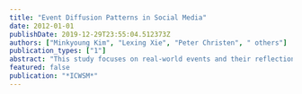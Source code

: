```yaml
---
title: "Event Diffusion Patterns in Social Media"
date: 2012-01-01
publishDate: 2019-12-29T23:55:04.512373Z
authors: ["Minkyoung Kim", "Lexing Xie", "Peter Christen", " others"]
publication_types: ["1"]
abstract: "This study focuses on real-world events and their reflections on the continuous stream of online discussions. Studying event diffusion on social media is important, as this will tell us how a significant event (such as a natural disaster) spreads and evolves interacting with other events, and who has helped spreading the event. Tracking an ever-changing list of often unanticipated events is difficult, and most prior work has focused on specific event derivatives such as quotes or user-generated tags. In this paper, we propose a method for identifying real-world events on social media, and present observations about event diffusion patterns across diverse media types such as news, blogs, and social networking sites. We first construct an event registry based on the Wikipedia portal of global news events, and we represent each real-world event with entities that embody the 5W1H (e.g., organization, person name, place) used in news coverage. We then label each web document with the list of identified events based on entity similarity between them. We analyze the ICWSM’11 Spinn3r dataset containing over 60 million English documents. We observe surprising connections among the 161 events it covers, and that over half (55%) of users only link to a small fraction of prolific users (4%), a notable departure from the balanced traditional bow-tie model of web content."
featured: false
publication: "*ICWSM*"
---
```


